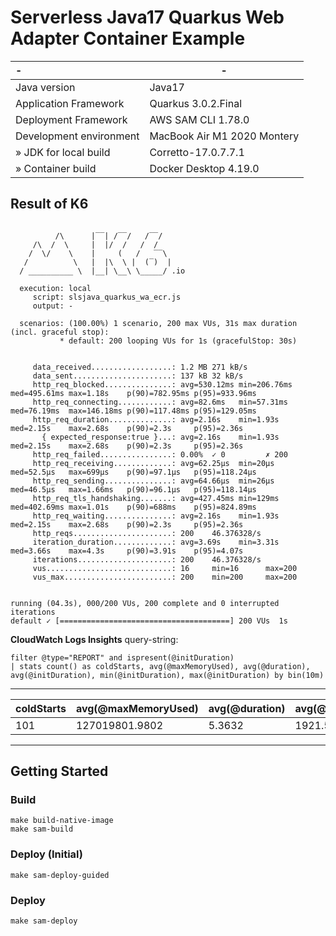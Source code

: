 # Serverless Java17 Quarkus Web Adapter Container Example

| -                       | -                           |
|:------------------------|-----------------------------|
| Java version            | Java17                      |
| Application Framework   | Quarkus 3.0.2.Final         |
| Deployment Framework    | AWS SAM CLI 1.78.0          |
| Development environment | MacBook Air M1 2020 Montery |
| » JDK for local build   | Corretto-17.0.7.7.1         |
| » Container build       | Docker Desktop 4.19.0       |

## Result of K6

```

          /\      |‾‾| /‾‾/   /‾‾/   
     /\  /  \     |  |/  /   /  /    
    /  \/    \    |     (   /   ‾‾\  
   /          \   |  |\  \ |  (‾)  | 
  / __________ \  |__| \__\ \_____/ .io

  execution: local
     script: slsjava_quarkus_wa_ecr.js
     output: -

  scenarios: (100.00%) 1 scenario, 200 max VUs, 31s max duration (incl. graceful stop):
           * default: 200 looping VUs for 1s (gracefulStop: 30s)


     data_received..................: 1.2 MB 271 kB/s
     data_sent......................: 137 kB 32 kB/s
     http_req_blocked...............: avg=530.12ms min=206.76ms med=495.61ms max=1.18s    p(90)=782.95ms p(95)=933.96ms
     http_req_connecting............: avg=82.6ms   min=57.31ms  med=76.19ms  max=146.18ms p(90)=117.48ms p(95)=129.05ms
     http_req_duration..............: avg=2.16s    min=1.93s    med=2.15s    max=2.68s    p(90)=2.3s     p(95)=2.36s   
       { expected_response:true }...: avg=2.16s    min=1.93s    med=2.15s    max=2.68s    p(90)=2.3s     p(95)=2.36s   
     http_req_failed................: 0.00%  ✓ 0         ✗ 200  
     http_req_receiving.............: avg=62.25µs  min=20µs     med=52.5µs   max=699µs    p(90)=97.1µs   p(95)=118.24µs
     http_req_sending...............: avg=64.66µs  min=26µs     med=46.5µs   max=1.66ms   p(90)=96.1µs   p(95)=118.14µs
     http_req_tls_handshaking.......: avg=427.45ms min=129ms    med=402.69ms max=1.01s    p(90)=688ms    p(95)=824.89ms
     http_req_waiting...............: avg=2.16s    min=1.93s    med=2.15s    max=2.68s    p(90)=2.3s     p(95)=2.36s   
     http_reqs......................: 200    46.376328/s
     iteration_duration.............: avg=3.69s    min=3.31s    med=3.66s    max=4.3s     p(90)=3.91s    p(95)=4.07s   
     iterations.....................: 200    46.376328/s
     vus............................: 16     min=16      max=200
     vus_max........................: 200    min=200     max=200


running (04.3s), 000/200 VUs, 200 complete and 0 interrupted iterations
default ✓ [======================================] 200 VUs  1s
```

**CloudWatch Logs Insights**
query-string:
```
filter @type="REPORT" and ispresent(@initDuration)
| stats count() as coldStarts, avg(@maxMemoryUsed), avg(@duration), avg(@initDuration), min(@initDuration), max(@initDuration) by bin(10m)
```
---
| coldStarts | avg(@maxMemoryUsed) | avg(@duration) | avg(@initDuration) | min(@initDuration) | max(@initDuration) |
|------------|---------------------|----------------|--------------------|--------------------|--------------------|
| 101        | 127019801.9802      | 5.3632         | 1921.5171          | 1771.49            | 2225.49            |
---

## Getting Started

### Build
```make
make build-native-image
make sam-build
```

### Deploy (Initial)
```make
make sam-deploy-guided
```

### Deploy
```
make sam-deploy
```
